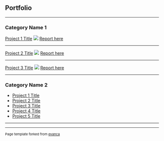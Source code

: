 ## Portfolio

---

### Category Name 1 

[Project 1 Title](https://github.com/hoantk2903/projectDataAnalysis/tree/master/project%201)
<img src="images/dummy_thumbnail.jpg?raw=true"/>
[Report here](https://github.com/hoantk2903/projectDataAnalysis/blob/master/project%201/report.pdf)

---
[Project 2 Title](https://github.com/hoantk2903/projectDataAnalysis/tree/master/Project%202)
<img src="images/dummy_thumbnail.jpg?raw=true"/>
[Report here](https://github.com/hoantk2903/projectDataAnalysis/blob/master/Project%202/report.pdf)

---
[Project 3 Title](https://github.com/hoantk2903/projectDataAnalysis/tree/master/project%203)
<img src="images/dummy_thumbnail.jpg?raw=true"/>
[Report here](https://github.com/hoantk2903/projectDataAnalysis/blob/master/project%203/report.pdf)

---

### Category Name 2

- [Project 1 Title](http://example.com/)
- [Project 2 Title](http://example.com/)
- [Project 3 Title](http://example.com/)
- [Project 4 Title](http://example.com/)
- [Project 5 Title](http://example.com/)

---




---
<p style="font-size:11px">Page template forked from <a href="https://github.com/evanca/quick-portfolio">evanca</a></p>
<!-- Remove above link if you don't want to attibute -->
